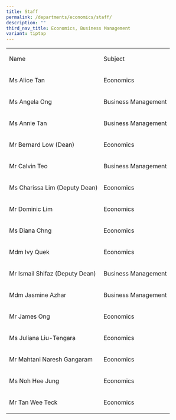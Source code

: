 ```yaml
---
title: Staff
permalink: /departments/economics/staff/
description: ""
third_nav_title: Economics, Business Management
variant: tiptap
---
```

<table style="minWidth: 50px">
<colgroup>
<col>
<col>
</colgroup>
<tbody>
<tr>
<td rowspan="1" colspan="1">
<p>Name</p>
</td>
<td rowspan="1" colspan="1">
<p>Subject</p>
</td>
</tr>
<tr>
<td rowspan="1" colspan="1">
<p>Ms Alice Tan</p>
</td>
<td rowspan="1" colspan="1">
<p>Economics</p>
</td>
</tr>
<tr>
<td rowspan="1" colspan="1">
<p>Ms Angela Ong</p>
</td>
<td rowspan="1" colspan="1">
<p>Business Management</p>
</td>
</tr>
<tr>
<td rowspan="1" colspan="1">
<p>Ms Annie Tan</p>
</td>
<td rowspan="1" colspan="1">
<p>Business Management</p>
</td>
</tr>
<tr>
<td rowspan="1" colspan="1">
<p>Mr Bernard Low (Dean)</p>
</td>
<td rowspan="1" colspan="1">
<p>Economics</p>
</td>
</tr>
<tr>
<td rowspan="1" colspan="1">
<p>Mr Calvin Teo</p>
</td>
<td rowspan="1" colspan="1">
<p>Business Management</p>
</td>
</tr>
<tr>
<td rowspan="1" colspan="1">
<p>Ms Charissa Lim (Deputy Dean)</p>
</td>
<td rowspan="1" colspan="1">
<p>Economics</p>
</td>
</tr>
<tr>
<td rowspan="1" colspan="1">
<p>Mr Dominic Lim</p>
</td>
<td rowspan="1" colspan="1">
<p>Economics</p>
</td>
</tr>
<tr>
<td rowspan="1" colspan="1">
<p>Ms Diana Chng</p>
</td>
<td rowspan="1" colspan="1">
<p>Economics</p>
</td>
</tr>
<tr>
<td rowspan="1" colspan="1">
<p>Mdm Ivy Quek</p>
</td>
<td rowspan="1" colspan="1">
<p>Economics</p>
</td>
</tr>
<tr>
<td rowspan="1" colspan="1">
<p>Mr Ismail Shifaz (Deputy Dean)</p>
</td>
<td rowspan="1" colspan="1">
<p>Business Management</p>
</td>
</tr>
<tr>
<td rowspan="1" colspan="1">
<p>Mdm Jasmine Azhar</p>
</td>
<td rowspan="1" colspan="1">
<p>Business Management</p>
</td>
</tr>
<tr>
<td rowspan="1" colspan="1">
<p>Mr James Ong</p>
</td>
<td rowspan="1" colspan="1">
<p>Economics</p>
</td>
</tr>
<tr>
<td rowspan="1" colspan="1">
<p>Ms Juliana Liu-Tengara</p>
</td>
<td rowspan="1" colspan="1">
<p>Economics</p>
</td>
</tr>
<tr>
<td rowspan="1" colspan="1">
<p>Mr Mahtani Naresh Gangaram</p>
</td>
<td rowspan="1" colspan="1">
<p>Economics</p>
</td>
</tr>
<tr>
<td rowspan="1" colspan="1">
<p>Ms Noh Hee Jung</p>
</td>
<td rowspan="1" colspan="1">
<p>Economics</p>
</td>
</tr>
<tr>
<td rowspan="1" colspan="1">
<p>Mr Tan Wee Teck</p>
</td>
<td rowspan="1" colspan="1">
<p>Economics</p>
</td>
</tr>
</tbody>
</table>
<p></p>